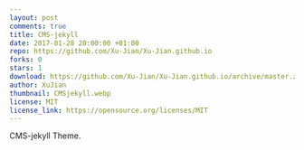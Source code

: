 ```yaml
---
layout: post
comments: true
title: CMS-jekyll
date: 2017-01-28 20:00:00 +01:00
repo: https://github.com/Xu-Jian/Xu-Jian.github.io
forks: 0
stars: 1
download: https://github.com/Xu-Jian/Xu-Jian.github.io/archive/master.zip
author: XuJian
thumbnail: CMSjekyll.webp
license: MIT
license_link: https://opensource.org/licenses/MIT
---
```


CMS-jekyll Theme.
